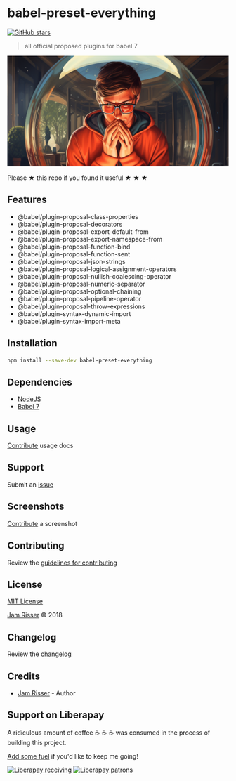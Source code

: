 # babel-preset-everything

[![GitHub stars](https://img.shields.io/github/stars/codejamninja/babel-preset-everything.svg?style=social&label=Stars)](https://github.com/codejamninja/babel-preset-everything)

> all official proposed plugins for babel 7

![](assets/babel-present-everything.png)

Please ★ this repo if you found it useful ★ ★ ★


## Features

* @babel/plugin-proposal-class-properties
* @babel/plugin-proposal-decorators
* @babel/plugin-proposal-export-default-from
* @babel/plugin-proposal-export-namespace-from
* @babel/plugin-proposal-function-bind
* @babel/plugin-proposal-function-sent
* @babel/plugin-proposal-json-strings
* @babel/plugin-proposal-logical-assignment-operators
* @babel/plugin-proposal-nullish-coalescing-operator
* @babel/plugin-proposal-numeric-separator
* @babel/plugin-proposal-optional-chaining
* @babel/plugin-proposal-pipeline-operator
* @babel/plugin-proposal-throw-expressions
* @babel/plugin-syntax-dynamic-import
* @babel/plugin-syntax-import-meta


## Installation

```sh
npm install --save-dev babel-preset-everything
```


## Dependencies

* [NodeJS](https://nodejs.org)
* [Babel 7](https://babeljs.io)


## Usage

[Contribute](https://github.com/codejamninja/babel-preset-everything/blob/master/CONTRIBUTING.md) usage docs


## Support

Submit an [issue](https://github.com/codejamninja/babel-preset-everything/issues/new)


## Screenshots

[Contribute](https://github.com/codejamninja/babel-preset-everything/blob/master/CONTRIBUTING.md) a screenshot


## Contributing

Review the [guidelines for contributing](https://github.com/codejamninja/babel-preset-everything/blob/master/CONTRIBUTING.md)


## License

[MIT License](https://github.com/codejamninja/babel-preset-everything/blob/master/LICENSE)

[Jam Risser](https://codejam.ninja) © 2018


## Changelog

Review the [changelog](https://github.com/codejamninja/babel-preset-everything/blob/master/CHANGELOG.md)


## Credits

* [Jam Risser](https://codejam.ninja) - Author


## Support on Liberapay

A ridiculous amount of coffee ☕ ☕ ☕ was consumed in the process of building this project.

[Add some fuel](https://liberapay.com/codejamninja/donate) if you'd like to keep me going!

[![Liberapay receiving](https://img.shields.io/liberapay/receives/codejamninja.svg?style=flat-square)](https://liberapay.com/codejamninja/donate)
[![Liberapay patrons](https://img.shields.io/liberapay/patrons/codejamninja.svg?style=flat-square)](https://liberapay.com/codejamninja/donate)
